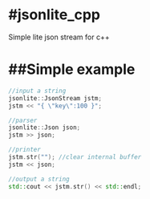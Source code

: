 #jsonlite_cpp
============

Simple lite json stream for c++


##Simple example
============

```cpp
//input a string
jsonlite::JsonStream jstm;
jstm << "{ \"key\":100 }";

//parser
jsonlite::Json json;
jstm >> json;

//printer
jstm.str(""); //clear internal buffer
jstm << json;

//output a string
std::cout << jstm.str() << std::endl;
```
